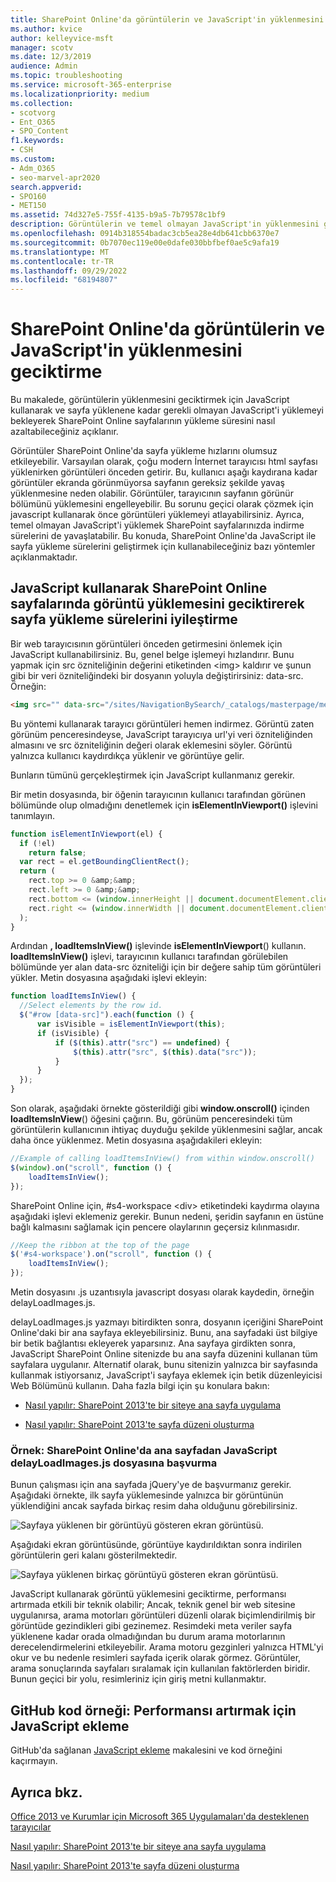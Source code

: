 ```yaml
---
title: SharePoint Online'da görüntülerin ve JavaScript'in yüklenmesini geciktirme
ms.author: kvice
author: kelleyvice-msft
manager: scotv
ms.date: 12/3/2019
audience: Admin
ms.topic: troubleshooting
ms.service: microsoft-365-enterprise
ms.localizationpriority: medium
ms.collection:
- scotvorg
- Ent_O365
- SPO_Content
f1.keywords:
- CSH
ms.custom:
- Adm_O365
- seo-marvel-apr2020
search.appverid:
- SPO160
- MET150
ms.assetid: 74d327e5-755f-4135-b9a5-7b79578c1bf9
description: Görüntülerin ve temel olmayan JavaScript'in yüklenmesini geciktirmek için JavaScript kullanarak SharePoint Online sayfalarının yükleme süresini nasıl azaltacağınızı öğrenin.
ms.openlocfilehash: 0914b318554badac3cb5ea28e4db641cbb6370e7
ms.sourcegitcommit: 0b7070ec119e00e0dafe030bbfbef0ae5c9afa19
ms.translationtype: MT
ms.contentlocale: tr-TR
ms.lasthandoff: 09/29/2022
ms.locfileid: "68194807"
---
```

# <a name="delay-loading-images-and-javascript-in-sharepoint-online"></a>SharePoint Online'da görüntülerin ve JavaScript'in yüklenmesini geciktirme

Bu makalede, görüntülerin yüklenmesini geciktirmek için JavaScript kullanarak ve sayfa yüklenene kadar gerekli olmayan JavaScript'i yüklemeyi bekleyerek SharePoint Online sayfalarının yükleme süresini nasıl azaltabileceğiniz açıklanır.
  
Görüntüler SharePoint Online'da sayfa yükleme hızlarını olumsuz etkileyebilir. Varsayılan olarak, çoğu modern İnternet tarayıcısı html sayfası yüklenirken görüntüleri önceden getirir. Bu, kullanıcı aşağı kaydırana kadar görüntüler ekranda görünmüyorsa sayfanın gereksiz şekilde yavaş yüklenmesine neden olabilir. Görüntüler, tarayıcının sayfanın görünür bölümünü yüklemesini engelleyebilir. Bu sorunu geçici olarak çözmek için javascript kullanarak önce görüntüleri yüklemeyi atlayabilirsiniz. Ayrıca, temel olmayan JavaScript'i yüklemek SharePoint sayfalarınızda indirme sürelerini de yavaşlatabilir. Bu konuda, SharePoint Online'da JavaScript ile sayfa yükleme sürelerini geliştirmek için kullanabileceğiniz bazı yöntemler açıklanmaktadır.
  
## <a name="improve-page-load-times-by-delaying-image-loading-in-sharepoint-online-pages-by-using-javascript"></a>JavaScript kullanarak SharePoint Online sayfalarında görüntü yüklemesini geciktirerek sayfa yükleme sürelerini iyileştirme

Bir web tarayıcısının görüntüleri önceden getirmesini önlemek için JavaScript kullanabilirsiniz. Bu, genel belge işlemeyi hızlandırır. Bunu yapmak için src özniteliğinin değerini etiketinden \<img\> kaldırır ve şunun gibi bir veri özniteliğindeki bir dosyanın yoluyla değiştirirsiniz: data-src. Örneğin:
  
```html
<img src="" data-src="/sites/NavigationBySearch/_catalogs/masterpage/media/microsoft-white-8.jpg" />
```

Bu yöntemi kullanarak tarayıcı görüntüleri hemen indirmez. Görüntü zaten görünüm penceresindeyse, JavaScript tarayıcıya url'yi veri özniteliğinden almasını ve src özniteliğinin değeri olarak eklemesini söyler. Görüntü yalnızca kullanıcı kaydırdıkça yüklenir ve görüntüye gelir.
  
Bunların tümünü gerçekleştirmek için JavaScript kullanmanız gerekir.
  
Bir metin dosyasında, bir öğenin tarayıcının kullanıcı tarafından görünen bölümünde olup olmadığını denetlemek için **isElementInViewport()** işlevini tanımlayın.
  
```javascript
function isElementInViewport(el) {
  if (!el)
    return false;
  var rect = el.getBoundingClientRect();
  return (
    rect.top >= 0 &amp;&amp;
    rect.left >= 0 &amp;&amp;
    rect.bottom <= (window.innerHeight || document.documentElement.clientHeight) &amp;&amp;
    rect.right <= (window.innerWidth || document.documentElement.clientWidth)
  );
}
```

Ardından **, loadItemsInView()** işlevinde **isElementInViewport**() kullanın. **loadItemsInView()** işlevi, tarayıcının kullanıcı tarafından görülebilen bölümünde yer alan data-src özniteliği için bir değere sahip tüm görüntüleri yükler. Metin dosyasına aşağıdaki işlevi ekleyin:
  
```javascript
function loadItemsInView() {
  //Select elements by the row id.
  $("#row [data-src]").each(function () {
      var isVisible = isElementInViewport(this);
      if (isVisible) {
          if ($(this).attr("src") == undefined) {
              $(this).attr("src", $(this).data("src"));
          }
      }
  });
}
```

Son olarak, aşağıdaki örnekte gösterildiği gibi **window.onscroll()** içinden **loadItemsInView**() öğesini çağırın. Bu, görünüm penceresindeki tüm görüntülerin kullanıcının ihtiyaç duyduğu şekilde yüklenmesini sağlar, ancak daha önce yüklenmez. Metin dosyasına aşağıdakileri ekleyin:
  
```javascript
//Example of calling loadItemsInView() from within window.onscroll()
$(window).on("scroll", function () {
    loadItemsInView();
});

```

SharePoint Online için, #s4-workspace \<div\> etiketindeki kaydırma olayına aşağıdaki işlevi eklemeniz gerekir. Bunun nedeni, şeridin sayfanın en üstüne bağlı kalmasını sağlamak için pencere olaylarının geçersiz kılınmasıdır.
  
```javascript
//Keep the ribbon at the top of the page
$('#s4-workspace').on("scroll", function () {
    loadItemsInView();
});
```

Metin dosyasını .js uzantısıyla javascript dosyası olarak kaydedin, örneğin delayLoadImages.js.
  
delayLoadImages.js yazmayı bitirdikten sonra, dosyanın içeriğini SharePoint Online'daki bir ana sayfaya ekleyebilirsiniz. Bunu, ana sayfadaki üst bilgiye bir betik bağlantısı ekleyerek yaparsınız. Ana sayfaya girdikten sonra, JavaScript SharePoint Online sitenizde bu ana sayfa düzenini kullanan tüm sayfalara uygulanır. Alternatif olarak, bunu sitenizin yalnızca bir sayfasında kullanmak istiyorsanız, JavaScript'i sayfaya eklemek için betik düzenleyicisi Web Bölümünü kullanın. Daha fazla bilgi için şu konulara bakın:
  
- [Nasıl yapılır: SharePoint 2013'te bir siteye ana sayfa uygulama](/sharepoint/dev/general-development/how-to-apply-a-master-page-to-a-site-in-sharepoint)

- [Nasıl yapılır: SharePoint 2013'te sayfa düzeni oluşturma](/sharepoint/dev/general-development/how-to-create-a-page-layout-in-sharepoint)

### <a name="example-referencing-the-javascript-delayloadimagesjs-file-from-a-master-page-in-sharepoint-online"></a>Örnek: SharePoint Online'da ana sayfadan JavaScript delayLoadImages.js dosyasına başvurma
  
Bunun çalışması için ana sayfada jQuery'ye de başvurmanız gerekir. Aşağıdaki örnekte, ilk sayfa yüklemesinde yalnızca bir görüntünün yüklendiğini ancak sayfada birkaç resim daha olduğunu görebilirsiniz.
  
![Sayfaya yüklenen bir görüntüyü gösteren ekran görüntüsü.](../media/3d177ddb-67e5-43a7-b327-c9f9566ca937.png)
  
Aşağıdaki ekran görüntüsünde, görüntüye kaydırıldıktan sonra indirilen görüntülerin geri kalanı gösterilmektedir.
  
![Sayfaya yüklenen birkaç görüntüyü gösteren ekran görüntüsü.](../media/95eb2b14-f6a1-4eac-a5cb-96097e49514c.png)
  
JavaScript kullanarak görüntü yüklemesini geciktirme, performansı artırmada etkili bir teknik olabilir; Ancak, teknik genel bir web sitesine uygulanırsa, arama motorları görüntüleri düzenli olarak biçimlendirilmiş bir görüntüde gezindikleri gibi gezinemez. Resimdeki meta veriler sayfa yüklenene kadar orada olmadığından bu durum arama motorlarının derecelendirmelerini etkileyebilir. Arama motoru gezginleri yalnızca HTML'yi okur ve bu nedenle resimleri sayfada içerik olarak görmez. Görüntüler, arama sonuçlarında sayfaları sıralamak için kullanılan faktörlerden biridir. Bunun geçici bir yolu, resimleriniz için giriş metni kullanmaktır.
  
## <a name="github-code-sample-injecting-javascript-to-improve-performance"></a>GitHub kod örneği: Performansı artırmak için JavaScript ekleme

GitHub'da sağlanan [JavaScript ekleme](https://go.microsoft.com/fwlink/p/?LinkId=524759) makalesini ve kod örneğini kaçırmayın.
  
## <a name="see-also"></a>Ayrıca bkz.

[Office 2013 ve Kurumlar için Microsoft 365 Uygulamaları'da desteklenen tarayıcılar](https://support.office.com/article/57342811-0dc4-4316-b773-20082ced8a82)
  
[Nasıl yapılır: SharePoint 2013'te bir siteye ana sayfa uygulama](/sharepoint/dev/general-development/how-to-apply-a-master-page-to-a-site-in-sharepoint)
  
[Nasıl yapılır: SharePoint 2013'te sayfa düzeni oluşturma](/sharepoint/dev/general-development/how-to-create-a-page-layout-in-sharepoint)